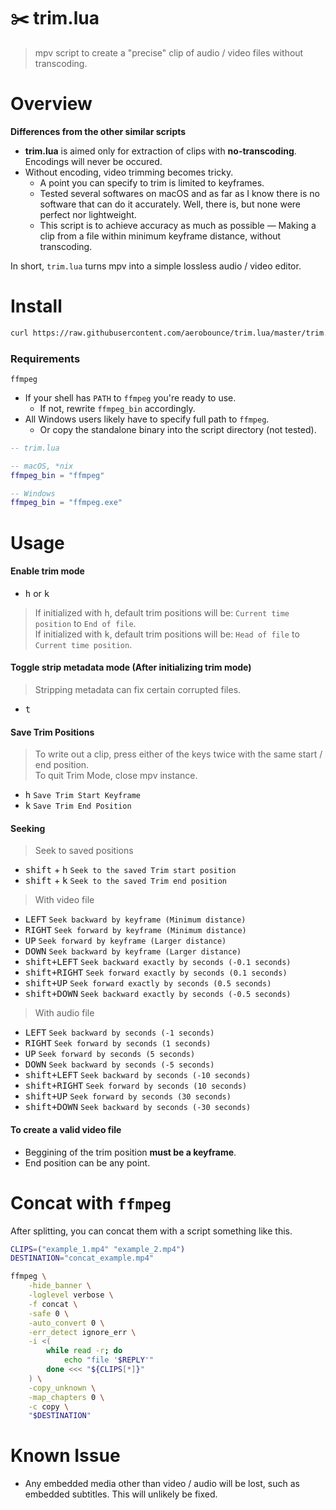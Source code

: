 # ✂️ trim.lua
> mpv script to create a "precise" clip of audio / video files without transcoding.

# Overview

**Differences from the other similar scripts**

- **trim.lua** is aimed only for extraction of clips with **no-transcoding**. Encodings will never be occured.
- Without encoding, video trimming becomes tricky.
    - A point you can specify to trim is limited to keyframes.
    - Tested several softwares on macOS and as far as I know there is no software that can do it accurately. Well, there is, but none were perfect nor lightweight.
    - This script is to achieve accuracy as much as possible — Making a clip from a file within minimum keyframe distance, without transcoding.

In short, `trim.lua` turns mpv into a simple lossless audio / video editor.


# Install

```sh
curl https://raw.githubusercontent.com/aerobounce/trim.lua/master/trim.lua >> ~/.config/mpv/scripts/trim.lua
```

### Requirements

`ffmpeg`

- If your shell has `PATH` to `ffmpeg` you're ready to use.
    - If not, rewrite `ffmpeg_bin` accordingly.
- All Windows users likely have to specify full path to `ffmpeg`.
    - Or copy the standalone binary into the script directory (not tested).

```lua
-- trim.lua

-- macOS, *nix
ffmpeg_bin = "ffmpeg"

-- Windows
ffmpeg_bin = "ffmpeg.exe"
```


# Usage

#### Enable trim mode

- <kbd>h</kbd> or <kbd>k</kbd>

> If initialized with <kbd>h</kbd>, default trim positions will be: `Current time position` to `End of file`.<br>
> If initialized with <kbd>k</kbd>, default trim positions will be: `Head of file` to `Current time position`.


#### Toggle strip metadata mode (After initializing trim mode)

> Stripping metadata can fix certain corrupted files.

- <kbd>t</kbd>


#### Save Trim Positions

> To write out a clip, press either of the keys twice with the same start / end position.<br>
> To quit Trim Mode, close mpv instance.

- <kbd>h</kbd> `Save Trim Start Keyframe`
- <kbd>k</kbd> `Save Trim End Position`

#### Seeking

> Seek to saved positions

- <kbd>shift</kbd> + <kbd>h</kbd> `Seek to the saved Trim start position`
- <kbd>shift</kbd> + <kbd>k</kbd> `Seek to the saved Trim end position`

> With video file

- <kbd>LEFT</kbd> `Seek backward by keyframe (Minimum distance)`
- <kbd>RIGHT</kbd> `Seek forward by keyframe (Minimum distance)`
- <kbd>UP</kbd> `Seek forward by keyframe (Larger distance)`
- <kbd>DOWN</kbd> `Seek backward by keyframe (Larger distance)`
- <kbd>shift+LEFT</kbd>  `Seek backward exactly by seconds (-0.1 seconds)`
- <kbd>shift+RIGHT</kbd>  `Seek forward exactly by seconds (0.1 seconds)`
- <kbd>shift+UP</kbd>  `Seek forward exactly by seconds (0.5 seconds)`
- <kbd>shift+DOWN</kbd>  `Seek backward exactly by seconds (-0.5 seconds)`

> With audio file

- <kbd>LEFT</kbd> `Seek backward by seconds (-1 seconds)`
- <kbd>RIGHT</kbd> `Seek forward by seconds (1 seconds)`
- <kbd>UP</kbd> `Seek forward by seconds (5 seconds)`
- <kbd>DOWN</kbd> `Seek backward by seconds (-5 seconds)`
- <kbd>shift+LEFT</kbd> `Seek backward by seconds (-10 seconds)`
- <kbd>shift+RIGHT</kbd> `Seek forward by seconds (10 seconds)`
- <kbd>shift+UP</kbd> `Seek forward by seconds (30 seconds)`
- <kbd>shift+DOWN</kbd> `Seek backward by seconds (-30 seconds)`


#### To create a valid video file

- Beggining of the trim position __must be a keyframe__.
- End position can be any point.


# Concat with `ffmpeg`
After splitting, you can concat them with a script something like this.

```sh
CLIPS=("example_1.mp4" "example_2.mp4")
DESTINATION="concat_example.mp4"

ffmpeg \
    -hide_banner \
    -loglevel verbose \
    -f concat \
    -safe 0 \
    -auto_convert 0 \
    -err_detect ignore_err \
    -i <(
        while read -r; do
            echo "file '$REPLY'"
        done <<< "${CLIPS[*]}"
    ) \
    -copy_unknown \
    -map_chapters 0 \
    -c copy \
    "$DESTINATION"
```


# Known Issue
- Any embedded media other than video / audio will be lost, such as embedded subtitles. This will unlikely be fixed.

